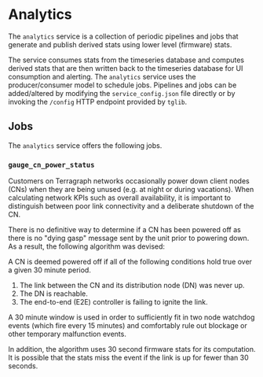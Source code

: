 # Analytics
The `analytics` service is a collection of periodic pipelines and jobs that
generate and publish derived stats using lower level (firmware) stats.

The service consumes stats from the timeseries database and computes derived
stats that are then written back to the timeseries database for UI consumption
and alerting. The `analytics` service uses the producer/consumer model to
schedule jobs. Pipelines and jobs can be added/altered by modifying the
`service_config.json` file directly or by invoking the `/config` HTTP endpoint
provided by `tglib`.

## Jobs
The `analytics` service offers the following jobs.

### `gauge_cn_power_status`
Customers on Terragraph networks occasionally power down client nodes (CNs)
when they are being unused (e.g. at night or during vacations). When
calculating network KPIs such as overall availability, it is important to
distinguish between poor link connectivity and a deliberate shutdown of the CN.

There is no definitive way to determine if a CN has been powered off as there
is no "dying gasp" message sent by the unit prior to powering down. As a result,
the following algorithm was devised:

A CN is deemed powered off if all of the following conditions hold true over a
given 30 minute period.

1. The link between the CN and its distribution node (DN) was never up.
2. The DN is reachable.
3. The end-to-end (E2E) controller is failing to ignite the link.

A 30 minute window is used in order to sufficiently fit in two node watchdog
events (which fire every 15 minutes) and comfortably rule out blockage or other
temporary malfunction events.

In addition, the algorithm uses 30 second firmware stats for its computation. It
is possible that the stats miss the event if the link is up for fewer than 30
seconds.
